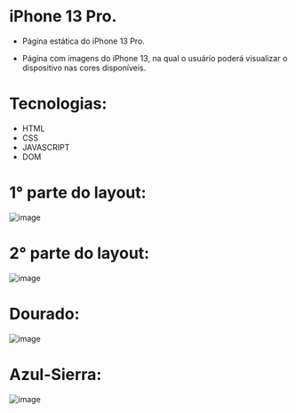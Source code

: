 # iPhone 13 Pro. 
- Página estática do iPhone 13 Pro.

- Página com imagens do iPhone 13, na qual o usuário poderá visualizar o dispositivo nas cores disponíveis.

# Tecnologias:

- HTML
- CSS
- JAVASCRIPT 
- DOM

# 1° parte do layout: 

![image](https://user-images.githubusercontent.com/100312812/201531471-9771ebae-0eba-4dd8-835c-eb79b46dc709.png)

# 2° parte do layout: 

![image](https://user-images.githubusercontent.com/100312812/201531523-aa98f4c7-5739-4017-bd5d-7812db1055d0.png)

# Dourado: 

![image](https://user-images.githubusercontent.com/100312812/201539279-fcc9d2d9-b20c-42cb-99de-53324985d489.png)

# Azul-Sierra: 

![image](https://user-images.githubusercontent.com/100312812/201543700-4725e9b1-76d9-475b-a87d-4b54a35aa01f.png)

